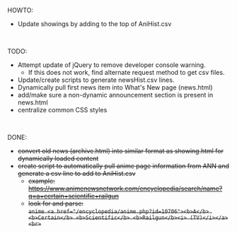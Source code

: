 HOWTO:
- Update showings by adding to the top of AniHist.csv
<br />

TODO:
- Attempt update of jQuery to remove developer console warning.
  - If this does not work, find alternate request method to get csv files.
- Update/create scripts to generate newsHist.csv lines.
- Dynamically pull first news item into What's New page (news.html)
- add/make sure a non-dynamic announcement section is present in news.html
- centralize common CSS styles
<br />

DONE:
- ~~convert old news (archive.html) into similar format as showing.html for dynamically loaded content~~
- ~~create script to automatically pull anime page information from ANN and generate a csv line to add to AniHist.csv~~
  - ~~example: https://www.animenewsnetwork.com/encyclopedia/search/name?q=a+certain+scientific+railgun~~
  - ~~look for and parse:  <br/>`anime <a href="/encyclopedia/anime.php?id=10706"><b>A</b> <b>Certain</b> <b>Scientific</b> <b>Railgun</b><i> (TV)</i></a><br>`~~
